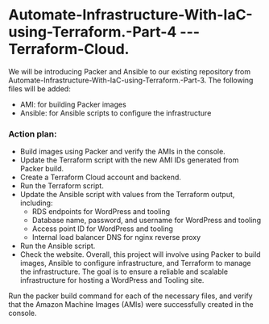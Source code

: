 # Automate-Infrastructure-With-IaC-using-Terraform.-Part-4 ---Terraform-Cloud.

We will be introducing Packer and Ansible to our existing repository from Automate-Infrastructure-With-IaC-using-Terraform.-Part-3. The following files will be added:

* AMI: for building Packer images
* Ansible: for Ansible scripts to configure the infrastructure

### Action plan:

- Build images using Packer and verify the AMIs in the console.
- Update the Terraform script with the new AMI IDs generated from Packer build.
- Create a Terraform Cloud account and backend.
- Run the Terraform script.
- Update the Ansible script with values from the Terraform output, including:
     - RDS endpoints for WordPress and tooling
     - Database name, password, and username for WordPress and tooling
     - Access point ID for WordPress and tooling
     - Internal load balancer DNS for nginx reverse proxy
- Run the Ansible script.
- Check the website.
Overall, this project will involve using Packer to build images, Ansible to configure infrastructure, and Terraform to manage the infrastructure. The goal is to ensure a reliable and scalable infrastructure for hosting a WordPress and Tooling site.



Run the packer build command for each of the necessary files, and verify that the Amazon Machine Images (AMIs) were successfully created in the console.
